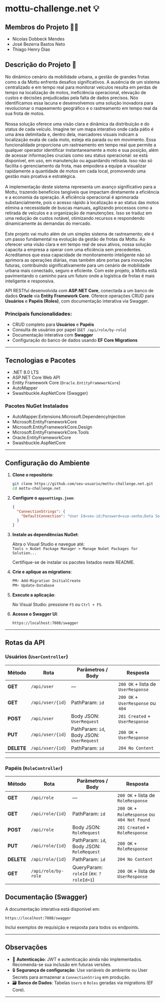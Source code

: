 
# mottu-challenge.net 💡

## Membros do Projeto 👨‍💻

- Nicolas Dobbeck Mendes  
- José Bezerra Bastos Neto  
- Thiago Henry Dias

## Descrição do Projeto 📃

No dinâmico cenário da mobilidade urbana, a gestão de grandes frotas como a da Mottu enfrenta desafios significativos. A ausência de um sistema centralizado e em tempo real para monitorar veículos resulta em perdas de tempo na localização de motos, ineficiência operacional, elevação de custos e decisões prejudicadas pela falta de dados precisos. Nós identificamos essa lacuna e desenvolvemos uma solução inovadora para revolucionar o mapeamento geográfico e o rastreamento em tempo real da sua frota de motos.<br><br>
Nossa solução oferece uma visão clara e dinâmica da distribuição e do status de cada veículo. Imagine ter um mapa interativo onde cada pátio é uma área delimitada e, dentro dela, marcadores visuais indicam a localização exata de cada moto, esteja ela parada ou em movimento. Essa funcionalidade proporciona um rastreamento em tempo real que permite a qualquer operador identificar instantaneamente a moto e sua posição, além de acessar informações cruciais como seu status operacional: se está disponível, em uso, em manutenção ou aguardando retirada. Isso não só facilita o gerenciamento da frota, mas empodera a equipe a visualizar rapidamente a quantidade de motos em cada local, promovendo uma gestão mais proativa e estratégica.<br><br>
A implementação deste sistema representa um avanço significativo para a Mottu, trazendo benefícios tangíveis que impactam diretamente a eficiência e a economia da operação. A eficiência operacional é aprimorada substancialmente, pois o acesso rápido à localização e ao status das motos elimina a necessidade de buscas manuais, agilizando processos como a retirada de veículos e a organização de manutenções. Isso se traduz em uma redução de custos notável, otimizando recursos e respondendo dinamicamente às demandas do mercado.<br><br>
Este projeto vai muito além de um simples sistema de rastreamento; ele é um passo fundamental na evolução da gestão de frotas da Mottu. Ao oferecer uma visão clara e em tempo real de seus ativos, nossa solução capacita a empresa a operar com uma eficiência sem precedentes. Acreditamos que essa capacidade de monitoramento inteligente não só aprimora as operações diárias, mas também abre portas para inovações futuras, contribuindo significativamente para um cenário de mobilidade urbana mais conectado, seguro e eficiente. Com este projeto, a Mottu está pavimentando o caminho para um futuro onde a logística de frotas é mais inteligente e responsiva.

API RESTful desenvolvida com **ASP.NET Core**, conectada a um banco de dados **Oracle** via **Entity Framework Core**. Oferece operações CRUD para **Usuários** e **Papéis (Roles)**, com documentação interativa via Swagger.

### Principais funcionalidades:

* CRUD completo para **Usuários** e **Papéis**
* Consulta de usuários por papel (`GET /api/role/by-role`)
* Documentação interativa com **Swagger**
* Configuração do banco de dados usando **EF Core Migrations**

---

## Tecnologias e Pacotes

* .NET 8.0 LTS
* ASP.NET Core Web API
* Entity Framework Core (`Oracle.EntityFrameworkCore`)
* AutoMapper
* Swashbuckle.AspNetCore (Swagger)

### Pacotes NuGet Instalados

- AutoMapper.Extensions.Microsoft.DependencyInjection  
- Microsoft.EntityFrameworkCore  
- Microsoft.EntityFrameworkCore.Design  
- Microsoft.EntityFrameworkCore.Tools  
- Oracle.EntityFrameworkCore  
- Swashbuckle.AspNetCore  

---

## Configuração do Ambiente

1. **Clone o repositório**:

   ```bash
   git clone https://github.com/seu-usuario/mottu-challenge.net.git
   cd mottu-challenge.net
   ```

2. **Configure o `appsettings.json`**:

   ```json
   {
     "ConnectionStrings": {
       "DefaultConnection": "User Id=seu-id;Password=sua-senha;Data Source=//oracle.fiap.com.br:1521/ORCL"
     }
   }
   ```

3. **Instale as dependências NuGet**:

   Abra o Visual Studio e navegue até:  
   `Tools > NuGet Package Manager > Manage NuGet Packages for Solution...`

   Certifique-se de instalar os pacotes listados neste README.

4. **Crie e aplique as migrations**:

   ```powershell
   PM> Add-Migration InitialCreate
   PM> Update-Database
   ```

5. **Execute a aplicação**:

   No Visual Studio: pressione `F5` ou `Ctrl + F5`.

6. **Acesse o Swagger UI**:

   ```
   https://localhost:7088/swagger
   ```

---

## Rotas da API

### Usuários (`UserController`)

| Método     | Rota               | Parâmetros / Body                    | Resposta                              |
|------------|--------------------|--------------------------------------|---------------------------------------|
| **GET**    | `/api/user`        | —                                    | `200 OK` + lista de `UserResponse`    |
| **GET**    | `/api/user/{id}`   | PathParam: `id`                      | `200 OK` + `UserResponse` ou `404`    |
| **POST**   | `/api/user`        | Body JSON: `UserRequest`             | `201 Created` + `UserResponse`        |
| **PUT**    | `/api/user/{id}`   | PathParam: `id`, Body JSON: `UserRequest` | `200 OK` + `UserResponse`        |
| **DELETE** | `/api/user/{id}`   | PathParam: `id`                      | `204 No Content`                      |

---

### Papéis (`RoleController`)

| Método     | Rota                   | Parâmetros / Body                    | Resposta                                     |
|------------|------------------------|--------------------------------------|----------------------------------------------|
| **GET**    | `/api/role`            | —                                    | `200 OK` + lista de `RoleResponse`           |
| **GET**    | `/api/role/{id}`       | PathParam: `id`                      | `200 OK` + `RoleResponse` ou `404 Not Found` |
| **POST**   | `/api/role`            | Body JSON: `RoleRequest`             | `201 Created` + `RoleResponse`               |
| **PUT**    | `/api/role/{id}`       | PathParam: `id`, Body JSON: `RoleRequest` | `200 OK` + `RoleResponse`              |
| **DELETE** | `/api/role/{id}`       | PathParam: `id`                      | `204 No Content`                             |
| **GET**    | `/api/role/by-role`    | QueryParam: `roleId` (ex: `?roleId=1`) | `200 OK` + lista de `UserResponse`          |


## Documentação (Swagger)

A documentação interativa está disponível em:

```
https://localhost:7088/swagger
```

Inclui exemplos de requisição e resposta para todos os endpoints.

---

## Observações

* 🔐 **Autenticação**: JWT e autenticação ainda não implementados. Recomenda-se sua inclusão em futuras versões.
* 🔒 **Segurança de configuração**: Use variáveis de ambiente ou User Secrets para armazenar a `ConnectionString` em produção.
* 🗃️ **Banco de Dados**: Tabelas `Users` e `Roles` geradas via migrations (EF Core).

---
